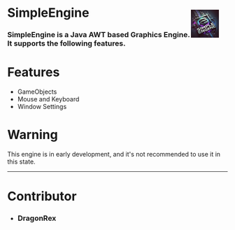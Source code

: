 # <img src="assets/SimpleEngineLogo.jpg" alt="SimpleEngine Logo" style="vertical-align: middle; margin-right: 20px; margin-top: 10px;" width="64" height="64" align="right"/>  SimpleEngine

### SimpleEngine is a Java AWT based Graphics Engine. It supports the following features.

# Features

- GameObjects
- Mouse and Keyboard
- Window Settings

# Warning
This engine is in early development, and it's not recommended to use it in this state.

__________

# Contributor

- ### DragonRex
